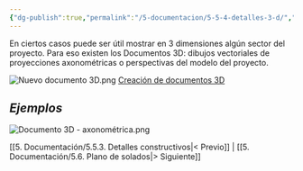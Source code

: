 ```yaml
---
{"dg-publish":true,"permalink":"/5-documentacion/5-5-4-detalles-3-d/","created":"2024-12-27T14:42:47.760-03:00","updated":"2025-01-29T19:39:04.067-03:00"}
---
```


En ciertos casos puede ser útil mostrar en 3 dimensiones algún sector del proyecto. Para eso existen los Documentos 3D: dibujos vectoriales de proyecciones axonométricas o perspectivas del modelo del proyecto.

![Nuevo documento 3D.png](/img/user/1000.%20Assets/1000.%20Im%C3%A1genes/Nuevo%20documento%203D.png)
[Creación de documentos 3D](https://help.graphisoft.com/AC/28/SPA/_AC28_Help/050_ViewsVB/050_ViewsVB-60.htm#XREF_52044_Create_a_3D)

## *Ejemplos*

![Documento 3D - axonométrica.png](/img/user/1000.%20Assets/1000.%20Im%C3%A1genes/Documento%203D%20-%20axonom%C3%A9trica.png)

[[5. Documentación/5.5.3. Detalles constructivos\|< Previo]] | [[5. Documentación/5.6. Plano de solados\|> Siguiente]]